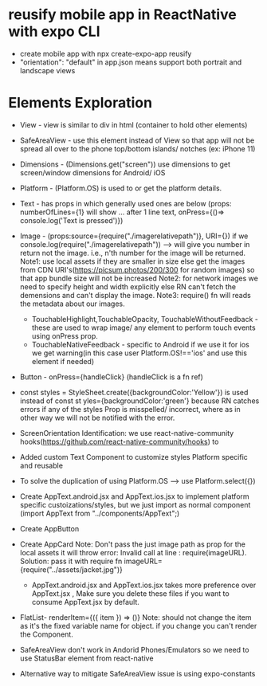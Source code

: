 # reusify mobile app in ReactNative with expo CLI

- create mobile app with npx create-expo-app reusify
- "orientation": "default" in app.json means support both portrait and landscape views

# Elements Exploration

- View - view is similar to div in html (container to hold other elements)
- SafeAreaView - use this element instead of View so that app will not be spread all over to the phone top/bottom islands/ notches (ex: iPhone 11)
- Dimensions - (Dimensions.get("screen")) use dimensions to get screen/window dimensions for Android/ iOS
- Platform - (Platform.OS) is used to or get the platform details.
- Text - has props in which generally used ones are below (props: numberOfLines={1} will show ... after 1 line text, onPress={()=> console.log('Text is pressed')})
- Image - (props:source={require("./imagerelativepath")}, URI={})
  if we console.log(require("./imagerelativepath")) --> will give you number in return not the image. i.e., n'th number for the image will be returned.
  Note1: use local assets if they are smaller in size else get the images from CDN URI's(https://picsum.photos/200/300 for random images) so that app bundle size will not be increased
  Note2: for network images we need to specify height and width explicitly else RN can't fetch the demensions and can't display the image.
  Note3: require() fn will reads the metadata about our images.
  - TouchableHighlight,TouchableOpacity, TouchableWithoutFeedback - these are used to wrap image/ any element to perform touch events using onPress prop.
  - TouchableNativeFeedback - specific to Android if we use it for ios we get warning(in this case user Platform.OS!=='ios' and use this element if needed)
- Button - onPress={handleClick} (handleClick is a fn ref)
- const styles = StyleSheet.create({backgroundColor:'Yellow'}) is used instead of const st yles={backgroundColor:'green'} because RN catches errors if any of the styles Prop is misspelled/ incorrect, where as in other way we will not be notified with the error.
- ScreenOrientation Identification: we use react-native-community hooks(https://github.com/react-native-community/hooks) to
- Added custom Text Component to customize styles Platform specific and reusable
- To solve the duplication of using Platform.OS --> use Platform.select({})
- Create AppText.android.jsx and AppText.ios.jsx to implement platform specific custoizations/styles, but we just import as normal component (import AppText from "../components/AppText";)
- Create AppButton
- Create AppCard <AppCard titile="" subTitle="" imageURL="imagepath" />
  Note: Don't pass the just image path as prop for the local assets it will throw error: Invalid call at line <linenumber>: require(imageURL).
  Solution: pass it with require fn imageURL={require("../assets/jacket.jpg")}

  - AppText.android.jsx and AppText.ios.jsx takes more preference over AppText.jsx , Make sure you delete these files if you want to consume AppText.jsx by default.

- FlatList- renderItem={({ item }) => (<Component />)}
  Note: should not change the item as it's the fixed variable name for object. if you change you can't render the Component.
- SafeAreaView don't work in Andorid Phones/Emulators so we need to use StatusBar element from react-native
- Alternative way to mitigate SafeAreaView issue is using expo-constants
